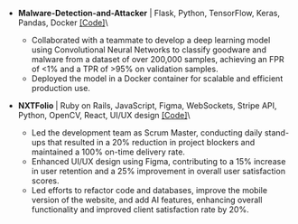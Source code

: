 - <strong>Malware-Detection-and-Attacker</strong> | Flask, Python, TensorFlow, Keras, Pandas, Docker [[Code]](https://github.com/caroline-li97/Malware-Detection-and-Attacker)\
    - Collaborated with a teammate to develop a deep learning model using Convolutional Neural Networks to classify goodware and malware from a dataset of over 200,000 samples, achieving an FPR of <1% and a TPR of >95% on validation samples.
    - Deployed the model in a Docker container for scalable and efficient production use.

- <strong>NXTFolio </strong> | Ruby on Rails, JavaScript, Figma, WebSockets, Stripe API, Python, OpenCV, React, UI/UX design [[Code]](https://github.com/caroline-li97/NXTFolio)\
    - Led the development team as Scrum Master, conducting daily stand-ups that resulted in a 20% reduction in project blockers and maintained a 100% on-time delivery rate.
    - Enhanced UI/UX design using Figma, contributing to a 15% increase in user retention and a 25% improvement in overall user satisfaction scores.
    - Led efforts to refactor code and databases, improve the mobile version of the website, and add AI features, enhancing overall functionality and improved client satisfaction rate by 20%.
    